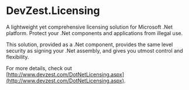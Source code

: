# DevZest.Licensing

A lightweight yet comprehensive licensing solution for Microsoft .Net platform. Protect your .Net components and applications from illegal use.

This solution, provided as a .Net component, provides the same level security as signing your .Net assembly, and gives you utmost control and flexibility.

For more details, check out [http://www.devzest.com/DotNetLicensing.aspx](http://www.devzest.com/DotNetLicensing.aspx).